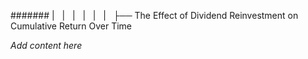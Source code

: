 ####### |   |   |   |   |   |   ├── The Effect of Dividend Reinvestment on Cumulative Return Over Time

*Add content here*